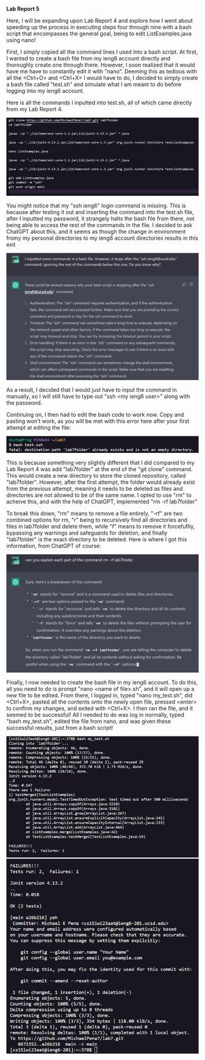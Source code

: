**Lab Report 5**

Here, I will be expanding upon Lab Report 4 and explore how I went about speeding up the process in executing steps four through nine with a bash script that encompasses the general goal, being to edit ListExamples.java using nano!

First, I simply copied all the command lines I used into a bash script. At first, I wanted to create a bash file from my ieng6 account directly and thoroughly create one through there. However, I soon realized that it would have me have to constantly edit it with "nano". Deeming this as tedious with all the \<Ctrl+O> and \<Ctrl+X> I would have to do, I decided to simply create a bash file called "test.sh" and simulate what I am meant to do before logging into my ieng6 account.

Here is all the commands I inputted into test.sh, all of which came directly from my Lab Report 4.

![Image](lab5_1.png)

You might notice that my "ssh ieng6" login command is missing. This is because after testing it out and inserting the command into the test.sh file, after I inputted my password, it strangely halts the bash file from there, not being able to access the rest of the commands in the file. I decided to ask ChatGPT about this, and it seems as though the change in environment fromy my personal directories to my ieng6 account directories results in this exit

![Image](ChatGPT_help.png)

As a result, I decided that I would just have to input the command in manually, so I will still have to type out "ssh \<my ieng6 user>" along with the password.

Continuing on, I then had to edit the bash code to work now. Copy and pasting won't work, as you will be met with this error here after your first attempt at editing the file:

![Image](lab5_2.png)

This is because something very slightly different that I did compared to my Lab Report 4 was add "lab7folder" at the end of the "git clone" command. This would create a new directory to store the cloned repository, called "lab7folder". However, after the first attempt, the folder would already exist from the previous attempt, meaning it needs to be deleted as files and directories are not allowed to be of the same name. I opted to use "rm" to acheive this, and with the help of ChatGPT, implemented "rm -rf lab7folder"

To break this down, "rm" means to remove a file entirely, "-rf" are two combined options for rm, "r" being to recursively find all directories and files in lab7folder and delete them, while "f" means to remove it forcefuflly, bypassing any warnings and safeguards for deletion, and finally "lab7folder" is the exact directory to be deleted. Here is where I got this information, from ChatGPT of course:

![Image](ChatGPT_help2.png)

Finally, I now needed to create the bash file in my ieng6 account. To do this, all you need to do is prompt "nano \<name of file>.sh", and it will open up a new file to be edited. From there, I logged in, typed "nano my_test.sh", did <Ctrl+X>, pasted all the contents onto the newly open file, pressed \<enter> to confirm my changes, and exited with \<Ctrl+X>. I then ran the file, and it seemed to be successful! All I needed to do was log in normally, typed "bash my_test.sh", edited the file from nano, and was given these successful results, just from a bash script!
  
![Image](success.png)
![Image](success2.png)
 
  
